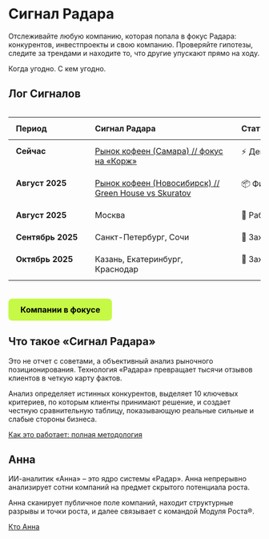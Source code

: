 # Сигнал Радара

Отслеживайте любую компанию, которая попала в фокус Радара: конкурентов, инвестпроекты и свою компанию. Проверяйте гипотезы, следите за трендами и находите то, что другие упускают прямо на ходу. <br>

Когда угодно. С кем угодно.

## Лог Сигналов

<div class="radar-signals-table">

| Период | Сигнал Радара | Статус |
| :--- | :--- | :--- |
| **Сейчас** | [Рынок кофеен (Самара) // фокус на «Корж»](/radar/signal/coffee-points-smr-2025/dashboard) | ⚡️ Демо-версия |
| **Август 2025** | [Рынок кофеен (Новосибирск) // Green House vs Skuratov](/radar/signal/coffee-points-nsk-2025/launch) | 📦 Финальная сборка |
| **Август 2025** | Москва | 🔎 Работает Радар |
| **Сентябрь 2025**| Санкт-Петербург, Сочи | 🎯 Захват целей |
| **Октябрь 2025** | Казань, Екатеринбург, Краснодар | 🎯 Захват целей |

</div>

<div class="start-button-container">
  <a href="/radar/overview" class="btn btn-primary"  rel="noopener noreferrer">Компании в фокусе</a>
</div>

## Что такое «Сигнал Радара»
Это не отчет с советами, а объективный анализ рыночного позиционирования. Технология «Радара» превращает тысячи отзывов клиентов в четкую карту фактов.

Анализ определяет истинных конкурентов, выделяет 10 ключевых критериев, по которым клиенты принимают решение, и создает честную сравнительную таблицу, показывающую реальные сильные и слабые стороны бизнеса.

[Как это работает: полная методология](/radar/signal/how-it-works)

## Анна

ИИ-аналитик «Анна» – это ядро системы «Радар». Анна непрерывно анализирует сотни компаний на предмет скрытого потенциала роста. 

Анна сканирует публичное поле компаний, находит структурные разрывы и точки роста, и далее связывает с командой Модуля Роста®.

[Кто Анна](/radar/who-is-anna)

<style>
/* --- СТИЛИ ДЛЯ ТАБЛИЦ --- */

/* Контейнер таблицы оборачиваем для скролла */
.radar-signals-table {
  overflow-x: auto;
  -webkit-overflow-scrolling: touch;
}

/* Общие правила для таблицы "Сигналы Радара" */
.radar-signals-table table {
  width: 100%;
  /* Минимальная ширина гарантирует, что таблица не сожмется и появится скролл на мобильных */
  min-width: 650px; 
  table-layout: fixed;
  border-collapse: collapse;
}

/* Стили для ячеек для аккуратного вида */
.radar-signals-table th,
.radar-signals-table td {
  padding: 12px 15px;
  vertical-align: top; /* Выравнивание по верху — лучший вариант при разной высоте строк */
  text-align: left;
}

/* Столбец 1 ("Период"): Фиксированная ширина, без переноса */
.radar-signals-table td:nth-child(1) {
  width: 130px;
  white-space: nowrap;
}

/* Столбец 2 ("Сигнал Радара"): ГЛАВНОЕ ИЗМЕНЕНИЕ. 
   Убираем сложное ограничение по строкам и просто разрешаем тексту свободно переноситься. */
.radar-signals-table td:nth-child(2) {
  width: 350px;
  white-space: normal; /* Разрешаем перенос текста */
  word-break: break-word; /* Разрешаем перенос для длинных слов */
}

/* Столбец 3 ("Статус"): Фиксированная ширина, без переноса */
.radar-signals-table td:nth-child(3) {
  width: 170px;
  white-space: nowrap;
}

/* Таблица сравнения "ДО/ПОСЛЕ" (остается без изменений) */
.comparison-table table {
  table-layout: fixed;
  width: 100%;
}
.comparison-table td {
  width: 50%;
  word-break: break-word;
}

/* --- ОБЩИЕ СТИЛИ ДЛЯ ВСЕХ КНОПОК (остаются без изменений) --- */
.btn {
  display: inline-block;
  padding: 12px 24px;
  border-radius: 8px;
  font-weight: 700;
  font-size: 16px;
  text-align: center;
  text-decoration: none;
  transition: all 0.3s ease;
  cursor: pointer;
  border: none;
  margin: 10px 0;
}

.btn:hover {
  transform: translateY(-2px);
  text-decoration: none !important;
}

/* --- СТИЛЬ 1: ОСНОВНАЯ КНОПКА (ЯРКАЯ) --- */
.btn-primary {
  background-color: #C5F946; /* Яркий лаймовый */
  color: #000 !important;
}

.btn-primary:hover {
  background-color: #347b6c; /* Темный при наведении */
  color: white !important;
}

/* --- СТИЛЬ 2: ВТОРОСТЕПЕННАЯ КНОПКА (ТЕМНАЯ) --- */
.btn-secondary {
  background-color: #347b6c; /* Темный */
  color: white !important;
}

.btn-secondary:hover {
  background-color: #C5F946; /* Яркий при наведении */
  color: #000 !important;
}

/* --- Контейнер для отдельной кнопки --- */
.start-button-container {
  margin: 20px 0;
  text-align: left;
}

.start-button-container .btn {
  display: inline-block;
  margin: 0;
}
</style>

<style>
/* --- ОБЩИЕ СТИЛИ ДЛЯ ВСЕХ КНОПОК --- */
.btn {
  display: inline-block;
  padding: 12px 24px;
  border-radius: 8px;
  font-weight: 700;
  font-size: 16px;
  text-align: center;
  text-decoration: none;
  transition: all 0.3s ease;
  cursor: pointer;
  border: none;
  margin: 10px 0;
}

.btn:hover {
  transform: translateY(-2px);
  text-decoration: none !important;
}

/* --- СТИЛЬ ОСНОВНОЙ КНОПКИ (ЯРКАЯ) --- */
.btn-primary {
  background-color: #C5F946; /* Яркий лаймовый */
  color: #000 !important;
}

.btn-primary:hover {
  background-color: #347b6c; /* Темный при наведении */
  color: white !important;
}

/* --- Контейнер для отдельной кнопки --- */
.start-button-container {
  margin: 20px 0;
  text-align: left;
}

.start-button-container .btn {
  display: inline-block;
  margin: 0;
}
</style>
